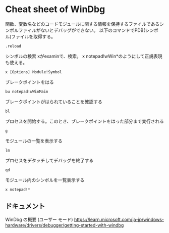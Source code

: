 # Cheat sheet of WinDbg

関数、変数名などのコードモジュールに関する情報を保持するファイルであるシンボルファイルがないとデバッグができない。
以下のコマンドでPDB(シンボル)ファイルを取得する。
```
.reload
```

シンボルの検索
xがexaminで、検索。 x notepad!wWin*のようにして正規表現も使える。
```
x [Options] Module!Symbol
```

ブレークポイントをはる
```
bu notepad!wWinMain
```

ブレークポイントがはられていることを確認する
```
bl
```

プロセスを開始する。このとき、ブレークポイントをはった部分まで実行される
```
g
```

モジュールの一覧を表示する
```
lm
```

プロセスをデタッチしてデバッグを終了する
```
qd
```

モジュール内のシンボルを一覧表示する
```
x notepad!*
```

## ドキュメント
WinDbg の概要 (ユーザー モード)
https://learn.microsoft.com/ja-jp/windows-hardware/drivers/debugger/getting-started-with-windbg



